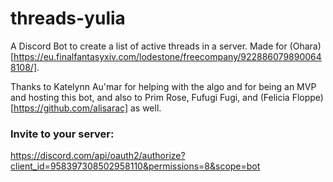 # threads-yulia
A Discord Bot to create a list of active threads in a server. Made for (Ohara)[https://eu.finalfantasyxiv.com/lodestone/freecompany/9228860798900648108/].

Thanks to Katelynn Au'mar for helping with the algo and for being an MVP and hosting this bot, and also to Prim Rose, Fufugi Fugi, and (Felicia Floppe)[https://github.com/alisarac] as well.

### Invite to your server:
https://discord.com/api/oauth2/authorize?client_id=958397308502958110&permissions=8&scope=bot
